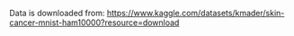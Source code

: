 Data is downloaded from:
https://www.kaggle.com/datasets/kmader/skin-cancer-mnist-ham10000?resource=download